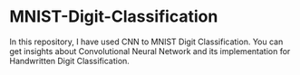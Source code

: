 # MNIST-Digit-Classification
In this repository, I have used CNN to MNIST Digit Classification. You can get insights about Convolutional Neural Network and its implementation for Handwritten Digit Classification.
